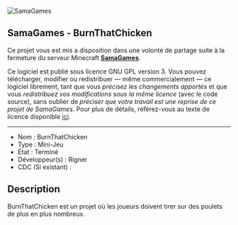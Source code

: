 ![SamaGames](https://assets.samagames.net/images/logo.png "SamaGames logo")

## SamaGames - BurnThatChicken

Ce projet vous est mis a disposition dans une volonté de partage suite à la fermeture du serveur Minecraft [**SamaGames**](http://samagames.net).

Ce logiciel est publié sous licence GNU GPL version 3. Vous pouvez télécharger, modifier ou redistribuer — même commercialement — ce logiciel librement, tant que vous *précisez les changements apportés* et que vous *redistribuez vos modifications sous la même licence* (avec le code source), sans oublier de *préciser que votre travail est une reprise de ce projet de SamaGames*.
Pour plus de détails, référez-vous au texte de licence disponible [ici](LICENCE).

------------------------------------

- Nom : BurnThatChicken
- Type : Mini-Jeu
- État : Terminé
- Développeur(s) : Rigner
- CDC (Si existant) :


## Description
BurnThatChicken est un projet où les joueurs doivent tirer sur des poulets de plus en plus nombreux.
